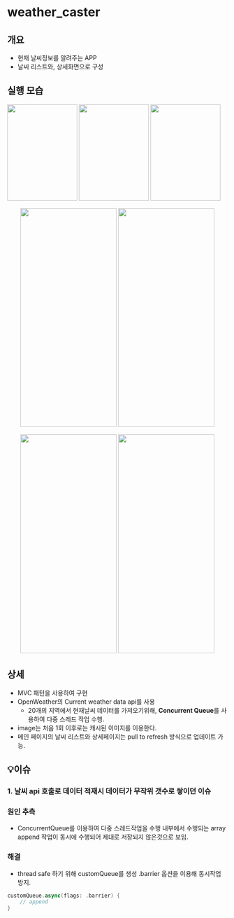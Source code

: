 # weather_caster


## 개요

- 현재 날씨정보를 알려주는 APP
- 날씨 리스트와, 상세화면으로 구성


## 실행 모습

<p>
    <img width="160" height="220" src="https://user-images.githubusercontent.com/33388081/192535202-04ea588c-6557-4f7c-8f8f-3e6f06733049.jpeg">
    <img width="160" height="220" src="https://user-images.githubusercontent.com/33388081/192535202-04ea588c-6557-4f7c-8f8f-3e6f06733049.jpeg">
    <img width="160" height="220" src="https://user-images.githubusercontent.com/33388081/192535202-04ea588c-6557-4f7c-8f8f-3e6f06733049.jpeg">
</p>

<p align="center">
    <img width="220" height="500" src="https://user-images.githubusercontent.com/33388081/189927287-49a3291c-a120-4aba-9045-f19af885451b.png">
    <img width="220" height="500" src="https://user-images.githubusercontent.com/33388081/189927322-152ecf59-353e-4e7a-ab68-0cd8dc5231a7.png">
</p>
<p align="center">
    <img width="220" height="500" src="https://user-images.githubusercontent.com/33388081/189927369-a1932ad1-34bf-489e-81da-34177d519b30.png">
    <img width="220" height="500" src="https://user-images.githubusercontent.com/33388081/189927350-d2d4482a-eece-45fb-acff-ab39af7ba998.png">
</p>


## 상세

- MVC 패턴을 사용하여 구현
- OpenWeather의 Current weather data api를 사용
    - 20개의 지역에서 현재날씨 데이터를 가져오기위해,
    **Concurrent Queue**를 사용하여 다중 스레드 작업 수행.
- image는 처음 1회 이후로는 캐시된 이미지를 이용한다.
- 메인 페이지의 날씨 리스트와 상세페이지는 pull to refresh 방식으로
업데이트 가능.


## 💡이슈

### 1. 날씨 api 호출로 데이터 적재시 데이터가 무작위 갯수로 쌓이던 이슈

### 원인 추측

- ConcurrentQueue를 이용하여 다중 스레드작업을 수행
내부에서 수행되는 array append 작업이 동시에 수행되어 제대로 저장되지 않은것으로 보임.

### 해결

- thread safe 하기 위해 customQueue를 생성 
.barrier 옵션을 이용해 동시작업 방지.

```swift
customQueue.async(flags: .barrier) {
    // append
}
```
